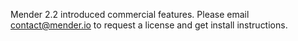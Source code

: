 Mender 2.2 introduced commercial features. Please email
[contact@mender.io](mailto:contact@mender.io) to request a license and get
install instructions.
